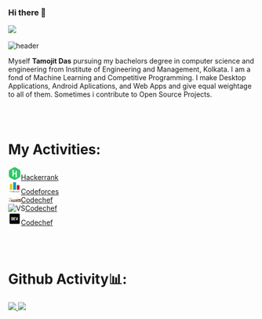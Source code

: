 ### Hi there 👋

<!--
**tamojit2000/tamojit2000** is a ✨ _special_ ✨ repository because its `README.md` (this file) appears on your GitHub profile.

Here are some ideas to get you started:

- 🔭 I’m currently working on ...
- 🌱 I’m currently learning ...
- 👯 I’m looking to collaborate on ...
- 🤔 I’m looking for help with ...
- 💬 Ask me about ...
- 📫 How to reach me: ...
- 😄 Pronouns: ...
- ⚡ Fun fact: ...
-->

![](https://komarev.com/ghpvc/?username=tamojit2000&color=blueviolet&style=plastic&label=VIEWS)

![header](https://capsule-render.vercel.app/api?type=wave&color=gradient&height=380&section=footer&text=Hello!&fontSize=90)

Myself **Tamojit Das** pursuing my bachelors degree in computer science and engineering from Institute of Engineering and Management, Kolkata. I am a fond of Machine Learning and Competitive Programming. I make Desktop Applications, Android Aplications, and Web Apps and give equal weightage to all of them. Sometimes i contribute to Open Source Projects.


<br/>
<br/>

# My Activities:

<img width="26px" alt="VS" src="data/hackerrank.png"/>[Hackerrank](https://www.hackerrank.com/tamojitdas2000)<br/>
<img width="26px" alt="VS" src="data/codeforces.png"/>[Codeforces](https://codeforces.com/profile/Tamojit)<br/>
<img width="26px" alt="VS" src="data/codechef.jpg"/>[Codechef](https://www.codechef.com/users/tamojit2000)<br/>
<img width="26px" alt="VS" src="data/kaggle.jpg"/>[Codechef](https://www.kaggle.com/tamojitdas2000)<br/>
<img width="26px" alt="VS" src="data/dev.png"/>[Codechef](https://dev.to/tamojit2000)<br/>

<br/>
<br/>



# Github Activity📊:

<a href="https://github.com/AVS1508">
  <img height="180em" src="https://github-readme-stats.vercel.app/api?username=tamojit2000&theme=buefy&show_icons=true&count_private=true&show_owner=true&cache_seconds=1820" />
  <img height="180em" src="https://github-readme-stats.vercel.app/api/top-langs/?username=tamojit2000&theme=buefy&layout=compact&langs_count=10" />
</a>



